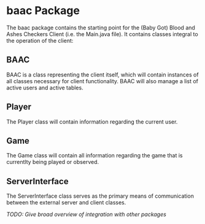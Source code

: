 # baac Package

The baac package contains the starting point for the (Baby Got) Blood and Ashes Checkers Client (i.e. the Main.java file).  It contains classes integral to the operation of the client:

## BAAC
BAAC is a class representing the client itself, which will contain instances of all classes necessary for client functionality. BAAC will also manage a list of active users and active tables.

## Player
The Player class will contain information regarding the current user.

## Game
The Game class will contain all information regarding the game that is currentlty being played or observed.

## ServerInterface
The ServerInterface class serves as the primary means of communication between the external server and client classes.

*TODO: Give broad overview of integration with other packages*
